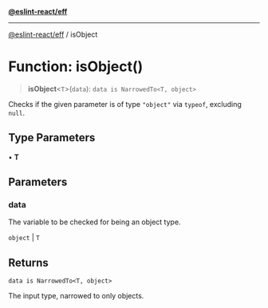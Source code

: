 [**@eslint-react/eff**](../README.md)

***

[@eslint-react/eff](../README.md) / isObject

# Function: isObject()

> **isObject**\<`T`\>(`data`): `data is NarrowedTo<T, object>`

Checks if the given parameter is of type `"object"` via `typeof`, excluding `null`.

## Type Parameters

• **T**

## Parameters

### data

The variable to be checked for being an object type.

`object` | `T`

## Returns

`data is NarrowedTo<T, object>`

The input type, narrowed to only objects.
